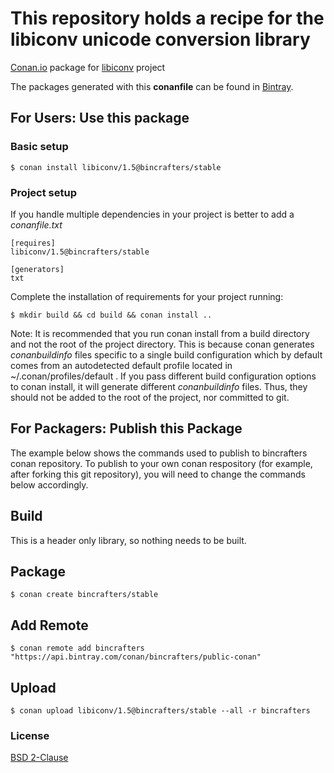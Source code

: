 # This repository holds a recipe for the libiconv unicode conversion library

[Conan.io](https://conan.io) package for [libiconv](https://www.gnu.org/software/libiconv) project

The packages generated with this **conanfile** can be found in [Bintray](https://bintray.com/bincrafters/public-conan/libiconv%3Abincrafters).

## For Users: Use this package

### Basic setup

    $ conan install libiconv/1.5@bincrafters/stable

### Project setup

If you handle multiple dependencies in your project is better to add a *conanfile.txt*

    [requires]
    libiconv/1.5@bincrafters/stable

    [generators]
    txt

Complete the installation of requirements for your project running:

    $ mkdir build && cd build && conan install ..
	
Note: It is recommended that you run conan install from a build directory and not the root of the project directory.  This is because conan generates *conanbuildinfo* files specific to a single build configuration which by default comes from an autodetected default profile located in ~/.conan/profiles/default .  If you pass different build configuration options to conan install, it will generate different *conanbuildinfo* files.  Thus, they should not be added to the root of the project, nor committed to git. 

## For Packagers: Publish this Package

The example below shows the commands used to publish to bincrafters conan repository. To publish to your own conan respository (for example, after forking this git repository), you will need to change the commands below accordingly. 

## Build  

This is a header only library, so nothing needs to be built.

## Package 

    $ conan create bincrafters/stable
	
## Add Remote

	$ conan remote add bincrafters "https://api.bintray.com/conan/bincrafters/public-conan"

## Upload

    $ conan upload libiconv/1.5@bincrafters/stable --all -r bincrafters

### License
[BSD 2-Clause](http://git.savannah.gnu.org/cgit/libiconv.git/tree/COPYING?h=v1.15)
